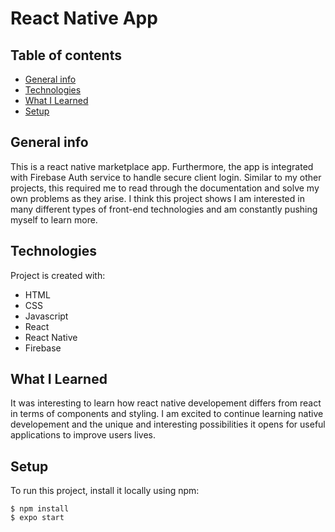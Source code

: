 # React Native App

## Table of contents
* [General info](#general-info)
* [Technologies](#technologies)
* [What I Learned](#what-i-learned)
* [Setup](#setup)

## General info
This is a react native marketplace app. Furthermore, the app is integrated with Firebase Auth service to handle secure client login. Similar to my other projects, this required me to read through the documentation and solve my own problems as they arise. I think this project shows I am interested in many different types of front-end technologies and am constantly pushing myself to learn more.

## Technologies
Project is created with:
* HTML
* CSS
* Javascript
* React
* React Native
* Firebase

## What I Learned
It was interesting to learn how react native developement differs from react in terms of components and styling. I am excited to continue learning native developement and the unique and interesting possibilities it opens for useful applications to improve users lives.


	
## Setup
To run this project, install it locally using npm:

```
$ npm install
$ expo start

```
